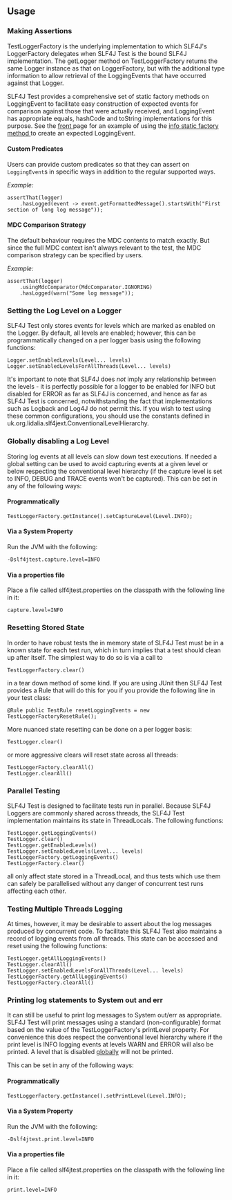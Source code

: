 ## Usage

### Making Assertions

TestLoggerFactory is the underlying implementation to which SLF4J's
LoggerFactory delegates when SLF4J Test is the bound SLF4J implementation. The
getLogger method on TestLoggerFactory returns the same Logger instance as that
on LoggerFactory, but with the additional type information to allow retrieval of
the LoggingEvents that have occurred against that Logger.

SLF4J Test provides a comprehensive set of static factory methods on
LoggingEvent to facilitate easy construction of expected events for comparison
against those that were actually received, and LoggingEvent has appropriate
equals, hashCode and toString implementations for this purpose. See the [front
](./index.html) page for an example of using the [info static factory method
](./xref/com/github/valfirst/slf4jtest/TestLogger.html#L241)to create an expected
LoggingEvent.

#### Custom Predicates
Users can provide custom predicates so that they can assert on `LoggingEvent`s in specific ways in addition to the regular supported ways.

_Example:_

    assertThat(logger)
        .hasLogged(event -> event.getFormattedMessage().startsWith("First section of long log message"));


#### MDC Comparison Strategy
The default behaviour requires the MDC contents to match exactly. But since the full MDC context isn't always relevant to the test, the MDC comparison strategy can be specified by users.

_Example:_

    assertThat(logger)
        .usingMdcComparator(MdcComparator.IGNORING)
        .hasLogged(warn("Some log message"));

### Setting the Log Level on a Logger

SLF4J Test only stores events for levels which are marked as enabled on the
Logger. By default, all levels are enabled; however, this can be programmatically
changed on a per logger basis using the following functions:

    Logger.setEnabledLevels(Level... levels)
    Logger.setEnabledLevelsForAllThreads(Level... levels)

It's important to note that SLF4J does *not* imply any relationship between the
levels - it is perfectly possible for a logger to be enabled for INFO but
disabled for ERROR as far as SLF4J is concerned, and hence as far as SLF4J Test
is concerned, notwithstanding the fact that implementations such as Logback and
Log4J do not permit this. If you wish to test using these common configurations,
you should use the constants defined in
uk.org.lidalia.slf4jext.ConventionalLevelHierarchy.

### Globally disabling a Log Level

Storing log events at all levels can slow down test executions. If needed a global
setting can be used to avoid capturing events at a given level or below respecting
the conventional level hierarchy (if the capture level is set to INFO, DEBUG and TRACE
events won't be captured). This can be set in any of the following ways:

#### Programmatically
    TestLoggerFactory.getInstance().setCaptureLevel(Level.INFO);

#### Via a System Property
Run the JVM with the following:

    -Dslf4jtest.capture.level=INFO

#### Via a properties file
Place a file called slf4jtest.properties on the classpath with the following
line in it:

    capture.level=INFO


### Resetting Stored State

In order to have robust tests the in memory state of SLF4J Test must be in a
known state for each test run, which in turn implies that a test should clean up
after itself. The simplest way to do so is via a call to

    TestLoggerFactory.clear()

in a tear down method of some kind. If you are using JUnit then SLF4J Test
provides a Rule that will do this for you if you provide the following line in
your test class:

    @Rule public TestRule resetLoggingEvents = new TestLoggerFactoryResetRule();

More nuanced state resetting can be done on a per logger basis:

    TestLogger.clear()

or more aggressive clears will reset state across all threads:

    TestLoggerFactory.clearAll()
    TestLogger.clearAll()

### Parallel Testing

SLF4J Test is designed to facilitate tests run in parallel. Because SLF4J
Loggers are commonly shared across threads, the SLF4J Test implementation
maintains its state in ThreadLocals. The following functions:

    TestLogger.getLoggingEvents()
    TestLogger.clear()
    TestLogger.getEnabledLevels()
    TestLogger.setEnabledLevels(Level... levels)
    TestLoggerFactory.getLoggingEvents()
    TestLoggerFactory.clear()

all only affect state stored in a ThreadLocal, and thus tests which use them can
safely be parallelised without any danger of concurrent test runs affecting each
other.

### Testing Multiple Threads Logging

At times, however, it may be desirable to assert about the log messages produced
by concurrent code. To facilitate this SLF4J Test also maintains a record of
logging events from *all* threads. This state can be accessed and reset using
the following functions:

    TestLogger.getAllLoggingEvents()
    TestLogger.clearAll()
    TestLogger.setEnabledLevelsForAllThreads(Level... levels)
    TestLoggerFactory.getAllLoggingEvents()
    TestLoggerFactory.clearAll()


### Printing log statements to System out and err

It can still be useful to print log messages to System out/err as appropriate.
SLF4J Test will print messages using a standard (non-configurable) format based
on the value of the TestLoggerFactory's printLevel property. For convenience
this does respect the conventional level hierarchy where if the print level is
INFO logging events at levels WARN and ERROR will also be printed. A level that is
disabled [globally](#globally-disabling-a-log-level) will not be printed.

This can be set in any of the following ways:

#### Programmatically
    TestLoggerFactory.getInstance().setPrintLevel(Level.INFO);

#### Via a System Property
Run the JVM with the following:

    -Dslf4jtest.print.level=INFO

#### Via a properties file
Place a file called slf4jtest.properties on the classpath with the following
line in it:

    print.level=INFO
